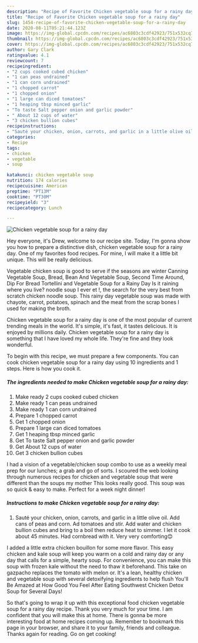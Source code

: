 ```yaml
---
description: "Recipe of Favorite Chicken vegetable soup for a rainy day"
title: "Recipe of Favorite Chicken vegetable soup for a rainy day"
slug: 1454-recipe-of-favorite-chicken-vegetable-soup-for-a-rainy-day
date: 2020-08-11T05:21:44.123Z
image: https://img-global.cpcdn.com/recipes/ac6803c3cdf42923/751x532cq70/chicken-vegetable-soup-for-a-rainy-day-recipe-main-photo.jpg
thumbnail: https://img-global.cpcdn.com/recipes/ac6803c3cdf42923/751x532cq70/chicken-vegetable-soup-for-a-rainy-day-recipe-main-photo.jpg
cover: https://img-global.cpcdn.com/recipes/ac6803c3cdf42923/751x532cq70/chicken-vegetable-soup-for-a-rainy-day-recipe-main-photo.jpg
author: Gary Clark
ratingvalue: 4.1
reviewcount: 7
recipeingredient:
- "2 cups cooked cubed chicken"
- "1 can peas undrained"
- "1 can corn undrained"
- "1 chopped carrot"
- "1 chopped onion"
- "1 large can diced tomatoes"
- "1 heaping tbsp minced garlic"
- "To taste Salt pepper onion and garlic powder"
- " About 12 cups of water"
- "3 chicken bullion cubes"
recipeinstructions:
- "Sauté your chicken, onion, carrots, and garlic in a little olive oil. Add cans of peas and corn. Ad tomatoes and stir. Add water and chicken bullion cubes and bring to a boil then reduce heat to simmer. I let it cook about 45 minutes. Had cornbread with it. Very very comforting😊"
categories:
- Recipe
tags:
- chicken
- vegetable
- soup

katakunci: chicken vegetable soup 
nutrition: 174 calories
recipecuisine: American
preptime: "PT13M"
cooktime: "PT30M"
recipeyield: "3"
recipecategory: Lunch

---
```



![Chicken vegetable soup for a rainy day](https://img-global.cpcdn.com/recipes/ac6803c3cdf42923/751x532cq70/chicken-vegetable-soup-for-a-rainy-day-recipe-main-photo.jpg)

Hey everyone, it's Drew, welcome to our recipe site. Today, I'm gonna show you how to prepare a distinctive dish, chicken vegetable soup for a rainy day. One of my favorites food recipes. For mine, I will make it a little bit unique. This will be really delicious.

Vegetable chicken soup is good to serve if the seasons are winter Canning Vegetable Soup, Bread, Bean And Vegetable Soup, Second Time Around, Dip For Bread Tortellini and Vegetable Soup for a Rainy Day Is it raining where you live? noodle soup I ever et !, the search for the very best from scratch chicken noodle soup. This rainy day vegetable soup was made with chayote, carrot, potatoes, spinach and the meat from the scrap bones I used for making the broth.

Chicken vegetable soup for a rainy day is one of the most popular of current trending meals in the world. It's simple, it's fast, it tastes delicious. It is enjoyed by millions daily. Chicken vegetable soup for a rainy day is something that I have loved my whole life. They're fine and they look wonderful.


To begin with this recipe, we must prepare a few components. You can cook chicken vegetable soup for a rainy day using 10 ingredients and 1 steps. Here is how you cook it.

<!--inarticleads1-->

##### The ingredients needed to make Chicken vegetable soup for a rainy day:

1. Make ready 2 cups cooked cubed chicken
1. Make ready 1 can peas undrained
1. Make ready 1 can corn undrained
1. Prepare 1 chopped carrot
1. Get 1 chopped onion
1. Prepare 1 large can diced tomatoes
1. Get 1 heaping tbsp minced garlic
1. Get To taste Salt pepper onion and garlic powder
1. Get  About 12 cups of water
1. Get 3 chicken bullion cubes


I had a vision of a vegetable/chicken soup combo to use as a weekly meal prep for our lunches; a grab and go of sorts. I scoured the web looking through numerous recipes for chicken and vegetable soup that were different than the soups my mother This looks really good. This soup was so quick &amp; easy to make. Perfect for a week night dinner! 

<!--inarticleads2-->

##### Instructions to make Chicken vegetable soup for a rainy day:

1. Sauté your chicken, onion, carrots, and garlic in a little olive oil. Add cans of peas and corn. Ad tomatoes and stir. Add water and chicken bullion cubes and bring to a boil then reduce heat to simmer. I let it cook about 45 minutes. Had cornbread with it. Very very comforting😊


I added a little extra chicken bouillon for some more flavor. This easy chicken and kale soup will keep you warm on a cold and rainy day or any day that calls for a simple, hearty soup. For convenience, you can make this soup with frozen kale without the need to thaw it beforehand. This take on gazpacho replaces the tomato with melon or. It&#39;s a lean, healthy chicken and vegetable soup with several detoxifying ingredients to help flush You&#39;ll Be Amazed at How Good You Feel After Eating Southwest Chicken Detox Soup for Several Days! 

So that's going to wrap it up with this exceptional food chicken vegetable soup for a rainy day recipe. Thank you very much for your time. I am confident that you will make this at home. There is gonna be more interesting food at home recipes coming up. Remember to bookmark this page in your browser, and share it to your family, friends and colleague. Thanks again for reading. Go on get cooking!
